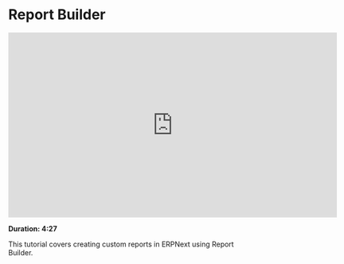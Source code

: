 <!-- add-breadcrumbs -->
# Report Builder

<iframe width="660" height="371" src="https://www.youtube.com/embed/ECRyhMvIf6Q" frameborder="0" allowfullscreen></iframe>

**Duration: 4:27**

This tutorial covers creating custom reports in ERPNext using Report Builder.
